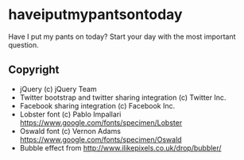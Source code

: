 # haveiputmypantsontoday
Have I put my pants on today? Start your day with the most important question.

## Copyright

* jQuery (c) jQuery Team
* Twitter bootstrap and twitter sharing integration (c) Twitter Inc.
* Facebook sharing integration (c) Facebook Inc.
* Lobster font (c) Pablo Impallari https://www.google.com/fonts/specimen/Lobster
* Oswald font (c) Vernon Adams https://www.google.com/fonts/specimen/Oswald
* Bubble effect from http://www.ilikepixels.co.uk/drop/bubbler/